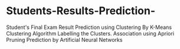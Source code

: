 # Students-Results-Prediction-
Student's Final Exam Result Prediction using 
Clustering By K-Means Clustering Algorithm
Labelling the Clusters.
Association  using Apriori Pruning
Prediction by Artificial Neural Networks 
